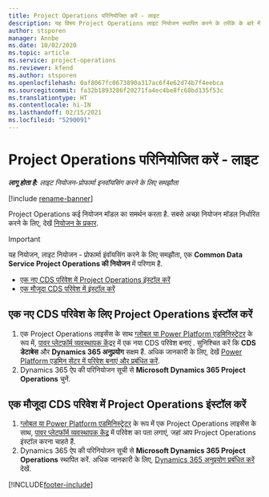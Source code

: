 ```yaml
---
title: Project Operations परिनियोजित करें - लाइट
description: यह विषय Project Operations लाइट नियोजन स्थापित करने के तरीके के बारे में जानकारी प्रदान करता है - प्रोफार्मा इuवॉयसिंग करने के लिए समझौता.
author: stsporen
manager: Annbe
ms.date: 10/02/2020
ms.topic: article
ms.service: project-operations
ms.reviewer: kfend
ms.author: stsporen
ms.openlocfilehash: 0af8067fc0673890a317ac6f4e62d74b7f4eebca
ms.sourcegitcommit: fa32b1893286f20271fa4ec4be8fc68bd135f53c
ms.translationtype: HT
ms.contentlocale: hi-IN
ms.lasthandoff: 02/15/2021
ms.locfileid: "5290091"
---
```

# <a name="deploy-project-operations---lite"></a>Project Operations परिनियोजित करें - लाइट

_**लागू होता है:** लाइट नियोजन-प्रोफार्मा इनवॉयसिंग करने के लिए समझौता_

[!include [rename-banner](~/includes/cc-data-platform-banner.md)]

Project Operations कई नियोजन मॉडल का समर्थन करता है. सबसे अच्छा नियोजन मॉडल निर्धारित करने के लिए, देखें [नियोजन के प्रकार](determine-deployment-type.md).


> [!IMPORTANT]
> यह नियोजन, लाइट नियोजन - प्रोफार्मा इंवॉयसिंग करने के लिए समझौता, एक **Common Data Service Project Operations की नियोजन** में परिणाम है.

- [एक नए CDS परिवेश में Project Operations इंस्टॉल करें](#new)
- [एक मौजूदा CDS परिवेश में इंस्टॉल करें](#existing)



## <a name="install-project-operations-to-a-new-cds-environment"></a><a name="new"></a>एक नए CDS परिवेश के लिए Project Operations इंस्टॉल करें

1. एक Project Operations लाइसेंस के साथ [ग्लोबल या Power Platform एडमिनिस्ट्रेटर](https://docs.microsoft.com/power-platform/admin/global-service-administrators-can-administer-without-license) के रूप में, [पावर प्लेटफॉर्म व्यवस्थापक केंद्रर](https://admin.powerplatform.com) में एक नया CDS परिवेश बनाएं . सुनिश्चित करें कि **CDS डेटाबेस** और **Dynamics 365 अनुप्रयोग** सक्षम हैं. अधिक जानकारी के लिए, देखें [Power Platform एडमिन सेंटर में परिवेश बनाएं और प्रबंधित करें](https://docs.microsoft.com/power-platform/admin/create-environment#create-an-environment-in-the-power-platform-admin-center).
2. Dynamics 365 ऐप की परिनियोजन सूची से **Microsoft Dynamics 365 Project Operations** चुनें.


## <a name="install-project-operations-to-an-existing-cds-environment"></a><a name="existing"></a>एक मौजूदा CDS परिवेश में Project Operations इंस्टॉल करें

1. [ग्लोबल या Power Platform एडमिनिस्ट्रेटर](https://docs.microsoft.com/power-platform/admin/global-service-administrators-can-administer-without-license) के रूप में एक Project Operations लाइसेंस के साथ, [पावर प्लेटफॉर्म व्यवस्थापक केंद्र](https://admin.powerplatform.com) में परिवेश का पता लगाएं, जहां आप Project Operations इंस्टॉल करना चाहते हैं.
2. Dynamics 365 ऐप की परिनियोजन सूची से **Microsoft Dynamics 365 Project Operations** स्थापित करें. अधिक जानकारी के लिए, [Dynamics 365 अनुप्रयोग प्रबंधित करें](https://docs.microsoft.com/power-platform/admin/manage-apps) देखें.




[!INCLUDE[footer-include](../includes/footer-banner.md)]